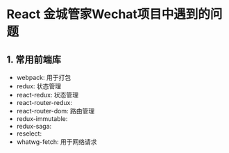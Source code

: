 # React 金城管家Wechat项目中遇到的问题

## 1. 常用前端库
  - webpack: 用于打包
  - redux: 状态管理
  - react-redux: 状态管理
  - react-router-redux: 
  - react-router-dom: 路由管理
  - redux-immutable: 
  - redux-saga: 
  - reselect: 
  - whatwg-fetch: 用于网络请求
